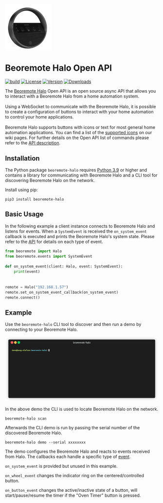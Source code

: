 
[<img src="https://github.com/bang-olufsen/beoremote-halo/raw/main/docs/images/Beoremote_Halo.png" width="30%">](https://www.bang-olufsen.com/en/us/accessories/beoremote-halo)
# Beoremote Halo Open API
[![build](https://github.com/bang-olufsen/beoremote-halo/actions/workflows/ci.yaml/badge.svg?branch=main)](https://github.com/bang-olufsen/beoremote-halo/actions/workflows/ci.yaml)
[![License](https://img.shields.io/badge/license-MIT-green)](./LICENSE)
[![Version](https://img.shields.io/pypi/v/beoremote-halo?color=g)](https://pypi.org/project/beoremote-halo)
[![Downloads](https://img.shields.io/pypi/dm/beoremote-halo)](https://pypi.org/project/beoremote-halo)


The [Beoremote Halo](https://www.bang-olufsen.com/en/us/accessories/beoremote-halo) Open API is an open source async API that allows you to interact with a Beoremote Halo from a home automation system.
<br />
<br />
Using a WebSocket to communicate with the Beoremote Halo, it is possible to create a configuration of buttons to interact with your home automation to control your home applications.
<br />
<br />
Beoremote Halo supports buttons with icons or text for most general home automation applications.
You can find a list of the [supported icons](https://github.com/bang-olufsen/beoremote-halo/wiki/Icons) on our wiki pages.
For further details on the Open API list of commands please refer to the [API description](https://bang-olufsen.github.io/beoremote-halo/).
<br />


## Installation
The Python package `beoremote-halo` requires [Python 3.9](https://www.python.org/downloads/) or higher and contains a library for communicating with Beoremote Halo and a CLI tool for discovering Beoremote Halo on the network.

Install using pip:
```
pip3 install beoremote-halo
```

## Basic Usage
In the following example a client instance connects to Beoremote Halo and listens for events. When a `SystemEvent` is received the `on_system_event` callback is executed and prints the Beoremote Halo's system state. Please refer to the [API](https://bang-olufsen.github.io/beoremote-halo) for details on each type of event.
```python
from beoremote import Halo
from beoremote.events import SystemEvent

def on_system_event(client: Halo, event: SystemEvent):
    print(event)


remote = Halo("192.168.1.57")
remote.set_on_system_event_callback(on_system_event)
remote.connect()
```

## Example
Use the `beoremote-halo` CLI tool to discover and then run a demo by connecting to your Beoremote Halo.

<img src="https://github.com/bang-olufsen/beoremote-halo/raw/main/docs/images/beoremote-halo-demo.gif">

In the above demo the CLI is used to locate Beoremote Halo on the network.
```
beoremote-halo scan
```
Afterwards the CLI demo is run by passing the serial number of the discovered Beoremote Halo.
```
beoremote-halo demo --serial xxxxxxxx
```
The demo configures the Beoremote Halo and reacts to events received from Halo. The callbacks each handle a specific type of [event](https://bang-olufsen.github.io/beoremote-halo/#message-event).

`on_system_event` is provided but unused in this example.

`on_wheel_event` changes the indicator ring on the centered/controlled button.

`on_button_event` changes the active/inactive state of a button, will start/pause/resume the timer if the "Oven Timer" button is pressed.
